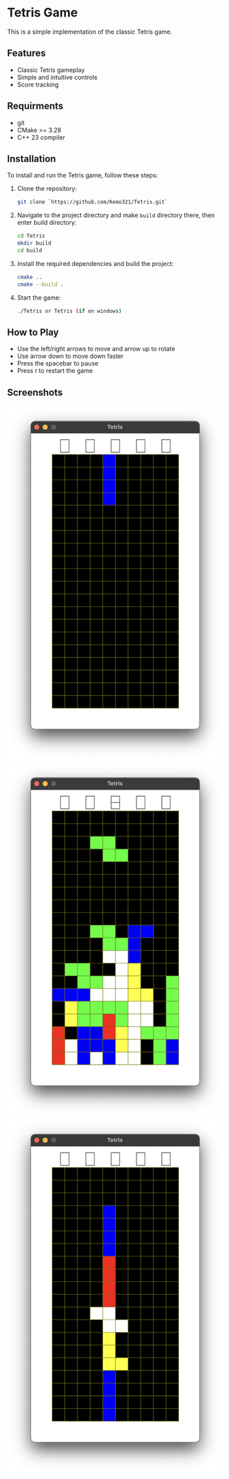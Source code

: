 # Tetris Game

This is a simple implementation of the classic Tetris game.


## Features
- Classic Tetris gameplay
- Simple and intuitive controls
- Score tracking

## Requirments
-   git
-   CMake >= 3.28
-   C++ 23 compiler

## Installation
To install and run the Tetris game, follow these steps:

1. Clone the repository:
    ```sh
    git clone `https://github.com/Kemo321/Tetris.git`
    ```
2. Navigate to the project directory and make `build` directory there, then enter build directory:
    ```sh
    cd Tetris
    mkdir build
    cd build
    ```
3. Install the required dependencies and build the project:
    ```sh
    cmake ..
    cmake --build .
    ```
4. Start the game:
    ```sh
    ./Tetris or Tetris (if on windows)
    ```

## How to Play
- Use the left/right arrows to move and arrow up to rotate
- Use arrow down to move down faster
- Press the spacebar to pause
- Press r to restart the game

## Screenshots
![1](scr/1.png)
![2](scr/2.png)
![3](scr/3.png)
